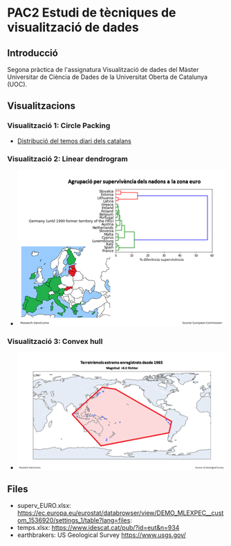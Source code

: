 # PAC2 Estudi de tècniques de visualització de dades

## Introducció
Segona pràctica de l'assignatura Visualització de dades del Màster Universitar de Ciència de Dades de la Universitat Oberta de Catalunya (UOC).


## Visualitzacions

### Visualització 1: Circle Packing
- <a href="https://public.tableau.com/views/TempsCatalans/Dashboard1?:language=es-ES&publish=yes&:display_count=n&:origin=viz_share_link">Distribució del temos diari dels catalans</a>

### Visualització 2: Linear dendrogram
- <img src="dendro.png" alt="Dendrograma">

### Visualització 3: Convex hull
- <img src="Terretremols.png" alt="Terretrèmols">







## Files
- superv_EURO.xlsx: https://ec.europa.eu/eurostat/databrowser/view/DEMO_MLEXPEC__custom_1536920/settings_1/table?lang=files:
- temps.xlsx:  https://www.idescat.cat/pub/?id=eut&n=934
- earthbrakers: US Geological Survey https://www.usgs.gov/


